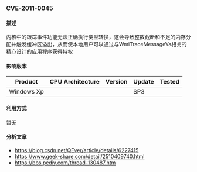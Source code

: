 ### CVE-2011-0045

#### 描述

内核中的跟踪事件功能无法正确执行类型转换，这会导致整数截断和不足的内存分配并触发缓冲区溢出，从而使本地用户可以通过与WmiTraceMessageVa相关的精心设计的应用程序获得特权

#### 影响版本

| Product    | CPU Architecture | Version | Update | Tested |
| ---------- | ---------------- | ------- | ------ | ------ |
| Windows Xp |                  |         | SP3    |        |

#### 利用方式

暂无

#### 分析文章
- https://blog.csdn.net/QEver/article/details/6227415
- https://www.geek-share.com/detail/2510409740.html
- https://bbs.pediy.com/thread-130487.htm
